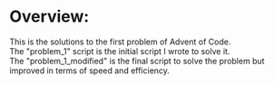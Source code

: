 # Overview:
This is the solutions to the first problem of Advent of Code.<br>
The "problem_1" script is the initial script I wrote to solve it.<br>
The "problem_1_modified" is the final script to solve the problem but improved in terms of speed and efficiency.